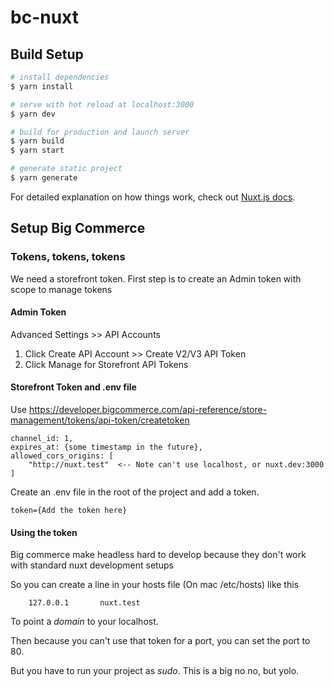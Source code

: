 # bc-nuxt

## Build Setup

```bash
# install dependencies
$ yarn install

# serve with hot reload at localhost:3000
$ yarn dev

# build for production and launch server
$ yarn build
$ yarn start

# generate static project
$ yarn generate
```

For detailed explanation on how things work, check out [Nuxt.js docs](https://nuxtjs.org).

## Setup Big Commerce

### Tokens, tokens, tokens

We need a storefront token.  First step is to create an Admin token with scope to manage tokens

#### Admin Token
Advanced Settings >> API Accounts

1. Click Create API Account >> Create V2/V3 API Token
2. Click Manage for Storefront API Tokens

#### Storefront Token and .env file
Use https://developer.bigcommerce.com/api-reference/store-management/tokens/api-token/createtoken

```$xslt
channel_id: 1,
expires_at: {some timestamp in the future},
allowed_cors_origins: [
    "http://nuxt.test"  <-- Note can't use localhost, or nuxt.dev:3000
]
```

Create an .env file in the root of the project and add a token.

```$xslt
token={Add the token here}
```


#### Using the token
Big commerce make headless hard to develop because they don't work with standard nuxt development setups

So you can create a line in your hosts file (On mac /etc/hosts) like this
```$xslt
    127.0.0.1       nuxt.test
```
To point a _domain_ to your localhost.

Then because you can't use that token for a port, you can set the port to 80.

But you have to run your project as _sudo_.  This is a big no no, but yolo.
